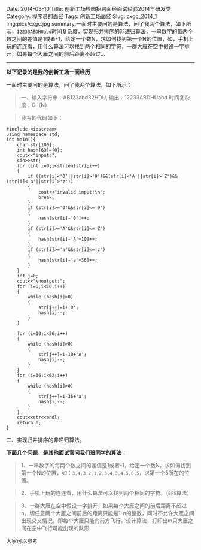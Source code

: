 Date: 2014-03-10
Title: 创新工场校园招聘面经面试经验2014年研发类
Category: 程序员的面经
Tags: 创新工场面经
Slug: cxgc_2014_1
Img:pics/cxgc.jpg
summary:一面时主要问的是算法，问了我两个算法，如下所示，`12233ABDHUabd`时间复杂度，实现归并排序的非递归算法，一串数字的每两个数之间的差值是1或者-1，给定一个数N，求如何找到第一个N的位置，如，手机上玩的连连看，用什么算法可以找到两个相同的字符，一群大雁在空中假设一字排开，如果每个大雁之间的前后距离不超过...

----------
**以下记录的是我的创新工场一面经历**

一面时主要问的是算法，问了我两个算法，如下所示：

>一、输入字符串：AB123abd32HDU, 输出：12233ABDHUabd  时间复杂度：O（N）

>我写的代码如下：

	#include <iostream>
	using namespace std;
	int main(){
		char str[100];
		int hash[63]={0};
		cout<<"input:";
		cin>>str;
		for (int i=0;i<strlen(str);i++)
		{
			if ((str[i]<'0'||str[i]>'9')&&(str[i]<'A'||str[i]>'Z')&&(str[i]<'a'||str[i]>'z'))
			{
				cout<<"invalid input!\n";
				break;
			}
			if (str[i]>='0'&&str[i]<='9')
			{
				hash[str[i]-'0']++;
			}
			if (str[i]>='A'&&str[i]<='Z')
			{
				hash[str[i]-'A'+10]++;
			}
			if (str[i]>='a'&&str[i]<='z')
			{
				hash[str[i]-'a'+36]++;
			}
		}
		int j=0;
		cout<<"\noutput:";
		for (i=0;i<10;i++)
		{
			while (hash[i]>0)
			{
				str[j++]=i+'0';
				hash[i]--;
			}
		}
		
		for (i=10;i<36;i++)
		{
			while (hash[i]>0)
			{
				str[j++]=i-10+'A';
				hash[i]--;
			}
		}
		for (i=36;i<62;i++)
		{
			while (hash[i]>0)
			{
				str[j++]=i-36+'a';
				hash[i]--;
			}
		}
		cout<<str<<endl;
		return 0;
	}

二、实现归并排序的非递归算法。


**下面几个问题，是其他面试官问我们班同学的算法：**


>1、一串数字的每两个数之间的差值是1或者-1，给定一个数N，求如何找到第一个N的位置，如：`3,4,3,2,1,2,3,4,3,4,5,6,5`，求第一个5所在的位置。

>2、手机上玩的连连看，用什么算法可以找到两个相同的字符。（`BFS`算法）

>3、一群大雁在空中假设一字排开，如果每个大雁之间的前后距离不超过n，切任意两个大雁之间前后的距离只能是1-n的整数，同时不允许大雁之间出现交叉情况，即每个大雁只能向前方飞行，设计算法，打印出m只大雁之间在空中飞行可能出现的队形 


大家可以参考